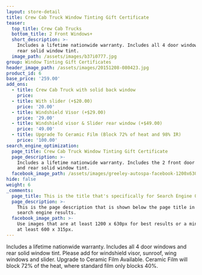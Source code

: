 ```yaml
---
layout: store-detail
title: Crew Cab Truck Window Tinting Gift Certificate
teaser:
  top_title: Crew Cab Trucks
  bottom_title: 2 Front Windows+
  short_description: >-
    Includes a lifetime nationwide warranty. Includes all 4 door windows and
    rear solid window tint.
  image_path: /assets/images/b37i0777.jpg
group: Window Tinting Gift Certificates
header_image_path: /assets/images/20151208-080423.jpg
product_id: 6
base_price: '259.00'
add_ons:
  - title: Crew Cab Truck with solid back window
    price:
  - title: With slider (+$20.00)
    price: '20.00'
  - title: Windshield Visor (+$29.00)
    price: '29.00'
  - title: Windshield visor & Slider rear window (+$49.00)
    price: '49.00'
  - title: Upgrade To Ceramic Film (Block 72% of heat and 98% IR)
    price: '100.00'
search_engine_optimization:
  page_title: Crew Cab Truck Window Tinting Gift Certificate
  page_description: >-
    Includes a lifetime nationwide warranty. Includes the 2 front door windows
    and rear solid window tint.
  facebook_image_path: /assets/images/greeley-autospa-facebook-1200x630.png
hide: false
weight: 6
_comments:
  page_title: This is the title that's specifically for Search Engine Optimization.
  page_description: >-
    This is the page description that is shown below the page title in the
    search engine results.
  facebook_image_path: >-
    Use images that are at least 1200 x 630px for best results or a minimum of
    at least 600 x 315px.
---
```


Includes a lifetime nationwide warranty. Includes all 4 door windows and rear solid window tint. Please add for windshield visor, sunroof, wing windows and slider. Upgrade to Ceramic Film Available. Ceramic Film will block 72% of the heat, where standard film only blocks 40%.
